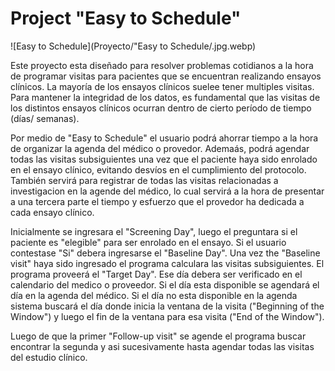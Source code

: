 # Project "Easy to Schedule"

![Easy to Schedule](Proyecto/"Easy to Schedule/.jpg.webp)

Este proyecto esta diseñado para resolver problemas cotidianos a la hora de programar visitas para pacientes que se encuentran realizando ensayos clínicos.
La mayoría de los ensayos clínicos suelee tener multiples visitas. Para mantener la integridad de los datos, es fundamental que las visitas de los distintos ensayos clínicos ocurran dentro de cierto período de tiempo (días/ semanas). 

Por medio de "Easy to Schedule" el usuario podrá ahorrar tiempo a la hora de organizar la agenda del médico o provedor. Ademaás, podrá agendar todas las visitas subsiguientes una vez que el paciente haya sido enrolado en el ensayo clínico, evitando desvíos en el cumplimiento del protocolo. También servirá para registrar de todas las visitas relacionadas a investigacion en la agende del médico, lo cual servirá a la hora de presentar a una tercera parte el tiempo y esfuerzo que el provedor ha dedicada a cada ensayo clínico.

Inicialmente se ingresara el "Screening Day", luego el preguntara si el paciente es "elegible" para ser enrolado en el ensayo. Si el usuario contestase "Si" debera ingresarse el "Baseline Day". Una vez the "Baseline visit" haya sido ingresado el programa calculara las visitas subsiguientes. El programa proveerá el "Target Day". Ese día debera ser verificado en el calendario del medico o proveedor. Si el día esta disponible se agendará el día en la agenda del médico. Si el día no esta disponible en la agenda sistema buscará el día donde inicia la ventana de la visita ("Beginning of the Window") y luego el fin de la ventana para esa visita ("End of the Window").

Luego de que la primer "Follow-up visit" se agende el programa buscar encontrar la segunda y asi sucesivamente hasta agendar todas las visitas del estudio clínico.

